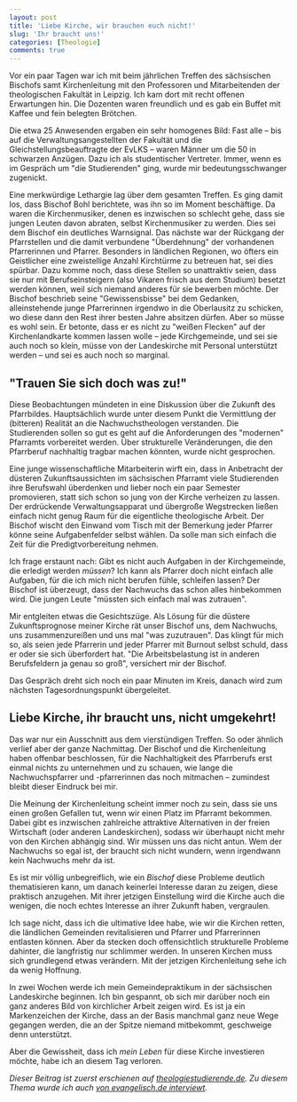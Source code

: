 ```yaml
---
layout: post
title: 'Liebe Kirche, wir brauchen euch nicht!'
slug: 'Ihr braucht uns!'
categories: [Theologie]
comments: true
---
```


Vor ein paar Tagen war ich mit beim jährlichen Treffen des sächsischen Bischofs samt Kirchenleitung mit den Professoren und Mitarbeitenden der theologischen Fakultät in Leipzig. Ich kam dort mit recht offenen Erwartungen hin. Die Dozenten waren freundlich und es gab ein Buffet mit Kaffee und fein belegten Brötchen.

Die etwa 25 Anwesenden ergaben ein sehr homogenes Bild: Fast alle – bis auf die Verwaltungsangestellten der Fakultät und die Gleichstellungsbeauftragte der EvLKS – waren Männer um die 50 in schwarzen Anzügen. Dazu ich als studentischer Vertreter. Immer, wenn es im Gespräch um "die Studierenden" ging, wurde mir bedeutungsschwanger zugenickt.

Eine merkwürdige Lethargie lag über dem gesamten Treffen. Es ging damit los, dass Bischof Bohl berichtete, was ihn so im Moment beschäftige. Da waren die Kirchenmusiker, denen es inzwischen so schlecht gehe, dass sie jungen Leuten davon abraten, selbst Kirchenmusiker zu werden. Dies sei dem Bischof ein deutliches Warnsignal. Das nächste war der Rückgang der Pfarrstellen und die damit verbundene "Überdehnung" der vorhandenen Pfarrerinnen und Pfarrer. Besonders in ländlichen Regionen, wo öfters ein Geistlicher eine zweistellige Anzahl Kirchtürme zu betreuen hat, sei dies spürbar. Dazu komme noch, dass diese Stellen so unattraktiv seien, dass sie nur mit Berufseinsteigern (also Vikaren frisch aus dem Studium) besetzt werden können, weil sich niemand anderes für sie bewerben möchte. Der Bischof beschrieb seine "Gewissensbisse" bei dem Gedanken, alleinstehende junge Pfarrerinnen irgendwo in die Oberlausitz zu schicken, wo diese dann den Rest ihrer besten Jahre absitzen dürfen. Aber so müsse es wohl sein. Er betonte, dass er es nicht zu "weißen Flecken" auf der Kirchenlandkarte kommen lassen wolle – jede Kirchgemeinde, und sei sie auch noch so klein, müsse von der Landeskirche mit Personal unterstützt werden – und sei es auch noch so marginal.

## "Trauen Sie sich doch was zu!"

Diese Beobachtungen mündeten in eine Diskussion über die Zukunft des Pfarrbildes. Hauptsächlich wurde unter diesem Punkt die Vermittlung der (bitteren) Realität an die Nachwuchstheologen verstanden. Die Studierenden sollen so gut es geht auf die Anforderungen des "modernen" Pfarramts vorbereitet werden. Über strukturelle Veränderungen, die den Pfarrberuf nachhaltig tragbar machen könnten, wurde nicht gesprochen.

Eine junge wissenschaftliche Mitarbeiterin wirft ein, dass in Anbetracht der düsteren Zukunftsaussichten im sächsischen Pfarramt viele Studierenden ihre Berufswahl überdenken und lieber noch ein paar Semester promovieren, statt sich schon so jung von der Kirche verheizen zu lassen. Der erdrückende Verwaltungsapparat und übergroße Wegstrecken ließen einfach nicht genug Raum für die eigentliche theologische Arbeit. Der Bischof wischt den Einwand vom Tisch mit der Bemerkung jeder Pfarrer könne seine Aufgabenfelder selbst wählen. Da solle man sich einfach die Zeit für die Predigtvorbereitung nehmen.

Ich frage erstaunt nach: Gibt es nicht auch Aufgaben in der Kirchgemeinde, die erledigt werden *müssen*? Ich kann als Pfarrer doch nicht einfach alle Aufgaben, für die ich mich nicht berufen fühle, schleifen lassen? Der Bischof ist überzeugt, dass der Nachwuchs das schon alles hinbekommen wird. Die jungen Leute "müssten sich einfach mal was zutrauen".

Mir entgleiten etwas die Gesichtszüge. Als Lösung für die düstere Zukunftsprognose meiner Kirche rät unser Bischof uns, dem Nachwuchs, uns zusammenzureißen und uns mal "was zuzutrauen". Das klingt für mich so, als seien jede Pfarrerin und jeder Pfarrer mit Burnout selbst schuld, dass er oder sie sich überfordert hat. "Die Arbeitsbelastung ist in anderen Berufsfeldern ja genau so groß", versichert mir der Bischof.

Das Gespräch dreht sich noch ein paar Minuten im Kreis, danach wird zum nächsten Tagesordnungspunkt übergeleitet.

## Liebe Kirche, ihr braucht uns, nicht umgekehrt!

Das war nur ein Ausschnitt aus dem vierstündigen Treffen. So oder ähnlich verlief aber der ganze Nachmittag. Der Bischof und die Kirchenleitung haben offenbar beschlossen, für die Nachhaltigkeit des Pfarrberufs erst einmal nichts zu unternehmen und zu schauen, wie lange die Nachwuchspfarrer und -pfarrerinnen das noch mitmachen – zumindest bleibt dieser Eindruck bei mir.

Die Meinung der Kirchenleitung scheint immer noch zu sein, dass sie uns einen großen Gefallen tut, wenn wir einen Platz im Pfarramt bekommen. Dabei gibt es inzwischen zahlreiche attraktive Alternativen in der freien Wirtschaft (oder anderen Landeskirchen), sodass wir überhaupt nicht mehr von den Kirchen abhängig sind. Wir müssen uns das nicht antun. Wem der Nachwuchs so egal ist, der braucht sich nicht wundern, wenn irgendwann kein Nachwuchs mehr da ist.

Es ist mir völlig unbegreiflich, wie ein *Bischof* diese Probleme deutlich thematisieren kann, um danach keinerlei Interesse daran zu zeigen, diese praktisch anzugehen. Mit ihrer jetzigen Einstellung wird die Kirche auch die wenigen, die noch echtes Interesse an ihrer Zukunft haben, vergraulen.

Ich sage nicht, dass ich die ultimative Idee habe, wie wir die Kirchen retten, die ländlichen Gemeinden revitalisieren und Pfarrer und Pfarrerinnen entlasten können. Aber da stecken doch offensichtlich strukturelle Probleme dahinter, die langfristig nur schlimmer werden. In unseren Kirchen muss sich grundlegend etwas verändern. Mit der jetzigen Kirchenleitung sehe ich da wenig Hoffnung.

In zwei Wochen werde ich mein Gemeindepraktikum in der sächsischen Landeskirche beginnen. Ich bin gespannt, ob sich mir darüber noch ein ganz anderes Bild von kirchlicher Arbeit zeigen wird. Es ist ja ein Markenzeichen der Kirche, dass an der Basis manchmal ganz neue Wege gegangen werden, die an der Spitze niemand mitbekommt, geschweige denn unterstützt.

Aber die Gewissheit, dass ich *mein Leben* für diese Kirche investieren möchte, habe ich an diesem Tag verloren.

*Dieser Beitrag ist zuerst erschienen auf [theologiestudierende.de](http://www.theologiestudierende.de/2014/02/13/liebe-kirche-wir-brauchen-euch-nicht/). Zu diesem Thema wurde ich auch [von evangelisch.de interviewt](http://aktuell.evangelisch.de/artikel/92410/pfarrernachwuchs-braucht-rueckhalt-von-der-kirchenleitung).*